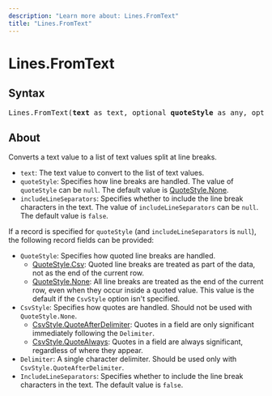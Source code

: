 ```yaml
---
description: "Learn more about: Lines.FromText"
title: "Lines.FromText"
---
```

# Lines.FromText

## Syntax

<pre>
Lines.FromText(<b>text</b> as text, optional <b>quoteStyle</b> as any, optional <b>includeLineSeparators</b> as nullable logical) as list
</pre>

## About

Converts a text value to a list of text values split at line breaks.

* `text`: The text value to convert to the list of text values.
* `quoteStyle`: Specifies how line breaks are handled. The value of `quoteStyle` can be `null`. The default value is [QuoteStyle.None](quotestyle-type.md).
* `includeLineSeparators`: Specifies whether to include the line break characters in the text. The value of `includeLineSeparators` can be `null`. The default value is `false`.

If a record is specified for `quoteStyle` (and `includeLineSeparators` is `null`), the following record fields can be provided:

* `QuoteStyle`: Specifies how quoted line breaks are handled.
  * [QuoteStyle.Csv](quotestyle-type.md): Quoted line breaks are treated as part of the data, not as the end of the current row.
  * [QuoteStyle.None](quotestyle-type.md): All line breaks are treated as the end of the current row, even when they occur inside a quoted value. This value is the default if the `CsvStyle` option isn't specified.
* `CsvStyle`: Specifies how quotes are handled. Should not be used with `QuoteStyle.None`.
  * [CsvStyle.QuoteAfterDelimiter](csvstyle-type.md): Quotes in a field are only significant immediately following the `Delimiter`.
  * [CsvStyle.QuoteAlways](csvstyle-type.md): Quotes in a field are always significant, regardless of where they appear.
* `Delimiter`: A single character delimiter. Should be used only with `CsvStyle.QuoteAfterDelimiter`.
* `IncludeLineSeparators`: Specifies whether to include the line break characters in the text. The default value is `false`.
